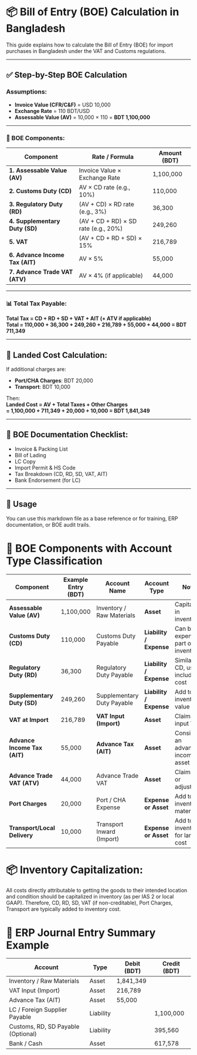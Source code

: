
# 📦 Bill of Entry (BOE) Calculation in Bangladesh

This guide explains how to calculate the Bill of Entry (BOE) for import purchases in Bangladesh under the VAT and Customs regulations.

---

## ✅ Step-by-Step BOE Calculation

### Assumptions:
- **Invoice Value (CFR/C&F)** = USD 10,000  
- **Exchange Rate** = 110 BDT/USD  
- **Assessable Value (AV)** = 10,000 × 110 = **BDT 1,100,000**

---

### 🧮 BOE Components:

| Component                        | Rate / Formula                             | Amount (BDT)              |
|----------------------------------|--------------------------------------------|---------------------------|
| **1. Assessable Value (AV)**     | Invoice Value × Exchange Rate              | 1,100,000                 |
| **2. Customs Duty (CD)**         | AV × CD rate (e.g., 10%)                   | 110,000                   |
| **3. Regulatory Duty (RD)**      | (AV + CD) × RD rate (e.g., 3%)             | 36,300                    |
| **4. Supplementary Duty (SD)**   | (AV + CD + RD) × SD rate (e.g., 20%)       | 249,260                   |
| **5. VAT**                       | (AV + CD + RD + SD) × 15%                  | 216,789                   |
| **6. Advance Income Tax (AIT)**  | AV × 5%                                    | 55,000                    |
| **7. Advance Trade VAT (ATV)**   | AV × 4% (if applicable)                    | 44,000                    |

---

### 📊 Total Tax Payable:
**Total Tax = CD + RD + SD + VAT + AIT (+ ATV if applicable)**  
**Total = 110,000 + 36,300 + 249,260 + 216,789 + 55,000 + 44,000 = BDT 711,349**

---

## 🧾 Landed Cost Calculation:

If additional charges are:
- **Port/CHA Charges**: BDT 20,000  
- **Transport**: BDT 10,000  

Then:  
**Landed Cost = AV + Total Taxes + Other Charges**  
**= 1,100,000 + 711,349 + 20,000 + 10,000 = BDT 1,841,349**

---

## 📑 BOE Documentation Checklist:
- Invoice & Packing List  
- Bill of Lading  
- LC Copy  
- Import Permit & HS Code  
- Tax Breakdown (CD, RD, SD, VAT, AIT)  
- Bank Endorsement (for LC)

---

## 📂 Usage

You can use this markdown file as a base reference or for training, ERP documentation, or BOE audit trails.

# 📘 BOE Components with Account Type Classification

| Component                    | Example Entry (BDT) | Account Name               | Account Type            | Notes                                   |
| ---------------------------- | ------------------- | -------------------------- | ----------------------- | --------------------------------------- |
| **Assessable Value (AV)**    | 1,100,000           | Inventory / Raw Materials  | **Asset**               | Capitalized in inventory                |
| **Customs Duty (CD)**        | 110,000             | Customs Duty Payable       | **Liability / Expense** | Can be expense or part of inventory     |
| **Regulatory Duty (RD)**     | 36,300              | Regulatory Duty Payable    | **Liability / Expense** | Similar to CD, usually included in cost |
| **Supplementary Duty (SD)**  | 249,260             | Supplementary Duty Payable | **Liability / Expense** | Add to inventory value                  |
| **VAT at Import**            | 216,789             | **VAT Input (Import)**     | **Asset**               | Claimable input VAT                     |
| **Advance Income Tax (AIT)** | 55,000              | **Advance Tax (AIT)**      | **Asset**               | Considered an advance income tax asset  |
| **Advance Trade VAT (ATV)**  | 44,000              | Advance Trade VAT          | **Asset**               | Claimable or adjustable                 |
| **Port Charges**             | 20,000              | Port / CHA Expense         | **Expense or Asset**    | Add to inventory if material            |
| **Transport/Local Delivery** | 10,000              | Transport Inward (Import)  | **Expense or Asset**    | Add to inventory for landed cost        |

# 📦 Inventory Capitalization:
All costs directly attributable to getting the goods to their intended location and condition should be capitalized in inventory (as per IAS 2 or local GAAP).
Therefore, CD, RD, SD, VAT (if non-creditable), Port Charges, Transport are typically added to inventory cost.
# 🧾 ERP Journal Entry Summary Example
| Account                            | Type      | Debit (BDT) | Credit (BDT) |
| ---------------------------------- | --------- | ----------- | ------------ |
| Inventory / Raw Materials          | Asset     | 1,841,349   |              |
| VAT Input (Import)                 | Asset     | 216,789     |              |
| Advance Tax (AIT)                  | Asset     | 55,000      |              |
| LC / Foreign Supplier Payable      | Liability |             | 1,100,000    |
| Customs, RD, SD Payable (Optional) | Liability |             | 395,560      |
| Bank / Cash                        | Asset     |             | 617,578      |


